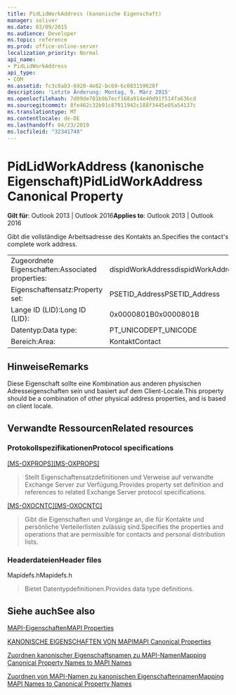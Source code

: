 ```yaml
---
title: PidLidWorkAddress (kanonische Eigenschaft)
manager: soliver
ms.date: 03/09/2015
ms.audience: Developer
ms.topic: reference
ms.prod: office-online-server
localization_priority: Normal
api_name:
- PidLidWorkAddress
api_type:
- COM
ms.assetid: fc3c0ab3-6920-4e82-bc69-6c083159628f
description: 'Letzte Änderung: Montag, 9. März 2015'
ms.openlocfilehash: 7d09de701b9b7ecf168a914e40d91f514fa636cd
ms.sourcegitcommit: 8fe462c32b91c87911942c188f3445e85a54137c
ms.translationtype: MT
ms.contentlocale: de-DE
ms.lasthandoff: 04/23/2019
ms.locfileid: "32341748"
---
```

# <a name="pidlidworkaddress-canonical-property"></a><span data-ttu-id="13eb6-103">PidLidWorkAddress (kanonische Eigenschaft)</span><span class="sxs-lookup"><span data-stu-id="13eb6-103">PidLidWorkAddress Canonical Property</span></span>

  
  
<span data-ttu-id="13eb6-104">**Gilt für**: Outlook 2013 | Outlook 2016</span><span class="sxs-lookup"><span data-stu-id="13eb6-104">**Applies to**: Outlook 2013 | Outlook 2016</span></span> 
  
<span data-ttu-id="13eb6-105">Gibt die vollständige Arbeitsadresse des Kontakts an.</span><span class="sxs-lookup"><span data-stu-id="13eb6-105">Specifies the contact's complete work address.</span></span>
  
|||
|:-----|:-----|
|<span data-ttu-id="13eb6-106">Zugeordnete Eigenschaften:</span><span class="sxs-lookup"><span data-stu-id="13eb6-106">Associated properties:</span></span>  <br/> |<span data-ttu-id="13eb6-107">dispidWorkAddress</span><span class="sxs-lookup"><span data-stu-id="13eb6-107">dispidWorkAddress</span></span>  <br/> |
|<span data-ttu-id="13eb6-108">Eigenschaftensatz:</span><span class="sxs-lookup"><span data-stu-id="13eb6-108">Property set:</span></span>  <br/> |<span data-ttu-id="13eb6-109">PSETID_Address</span><span class="sxs-lookup"><span data-stu-id="13eb6-109">PSETID_Address</span></span>  <br/> |
|<span data-ttu-id="13eb6-110">Lange ID (LID):</span><span class="sxs-lookup"><span data-stu-id="13eb6-110">Long ID (LID):</span></span>  <br/> |<span data-ttu-id="13eb6-111">0x0000801B</span><span class="sxs-lookup"><span data-stu-id="13eb6-111">0x0000801B</span></span>  <br/> |
|<span data-ttu-id="13eb6-112">Datentyp:</span><span class="sxs-lookup"><span data-stu-id="13eb6-112">Data type:</span></span>  <br/> |<span data-ttu-id="13eb6-113">PT_UNICODE</span><span class="sxs-lookup"><span data-stu-id="13eb6-113">PT_UNICODE</span></span>  <br/> |
|<span data-ttu-id="13eb6-114">Bereich:</span><span class="sxs-lookup"><span data-stu-id="13eb6-114">Area:</span></span>  <br/> |<span data-ttu-id="13eb6-115">Kontakt</span><span class="sxs-lookup"><span data-stu-id="13eb6-115">Contact</span></span>  <br/> |
   
## <a name="remarks"></a><span data-ttu-id="13eb6-116">Hinweise</span><span class="sxs-lookup"><span data-stu-id="13eb6-116">Remarks</span></span>

<span data-ttu-id="13eb6-117">Diese Eigenschaft sollte eine Kombination aus anderen physischen Adresseigenschaften sein und basiert auf dem Client-Locale.</span><span class="sxs-lookup"><span data-stu-id="13eb6-117">This property should be a combination of other physical address properties, and is based on client locale.</span></span>
  
## <a name="related-resources"></a><span data-ttu-id="13eb6-118">Verwandte Ressourcen</span><span class="sxs-lookup"><span data-stu-id="13eb6-118">Related resources</span></span>

### <a name="protocol-specifications"></a><span data-ttu-id="13eb6-119">Protokollspezifikationen</span><span class="sxs-lookup"><span data-stu-id="13eb6-119">Protocol specifications</span></span>

<span data-ttu-id="13eb6-120">[[MS-OXPROPS]](https://msdn.microsoft.com/library/f6ab1613-aefe-447d-a49c-18217230b148%28Office.15%29.aspx)</span><span class="sxs-lookup"><span data-stu-id="13eb6-120">[[MS-OXPROPS]](https://msdn.microsoft.com/library/f6ab1613-aefe-447d-a49c-18217230b148%28Office.15%29.aspx)</span></span>
  
> <span data-ttu-id="13eb6-121">Stellt Eigenschaftensatzdefinitionen und Verweise auf verwandte Exchange Server zur Verfügung.</span><span class="sxs-lookup"><span data-stu-id="13eb6-121">Provides property set definition and references to related Exchange Server protocol specifications.</span></span>
    
<span data-ttu-id="13eb6-122">[[MS-OXOCNTC]](https://msdn.microsoft.com/library/9b636532-9150-4836-9635-9c9b756c9ccf%28Office.15%29.aspx)</span><span class="sxs-lookup"><span data-stu-id="13eb6-122">[[MS-OXOCNTC]](https://msdn.microsoft.com/library/9b636532-9150-4836-9635-9c9b756c9ccf%28Office.15%29.aspx)</span></span>
  
> <span data-ttu-id="13eb6-123">Gibt die Eigenschaften und Vorgänge an, die für Kontakte und persönliche Verteilerlisten zulässig sind.</span><span class="sxs-lookup"><span data-stu-id="13eb6-123">Specifies the properties and operations that are permissible for contacts and personal distribution lists.</span></span>
    
### <a name="header-files"></a><span data-ttu-id="13eb6-124">Headerdateien</span><span class="sxs-lookup"><span data-stu-id="13eb6-124">Header files</span></span>

<span data-ttu-id="13eb6-125">Mapidefs.h</span><span class="sxs-lookup"><span data-stu-id="13eb6-125">Mapidefs.h</span></span>
  
> <span data-ttu-id="13eb6-126">Bietet Datentypdefinitionen.</span><span class="sxs-lookup"><span data-stu-id="13eb6-126">Provides data type definitions.</span></span>
    
## <a name="see-also"></a><span data-ttu-id="13eb6-127">Siehe auch</span><span class="sxs-lookup"><span data-stu-id="13eb6-127">See also</span></span>



[<span data-ttu-id="13eb6-128">MAPI-Eigenschaften</span><span class="sxs-lookup"><span data-stu-id="13eb6-128">MAPI Properties</span></span>](mapi-properties.md)
  
[<span data-ttu-id="13eb6-129">KANONISCHE EIGENSCHAFTEN VON MAPI</span><span class="sxs-lookup"><span data-stu-id="13eb6-129">MAPI Canonical Properties</span></span>](mapi-canonical-properties.md)
  
[<span data-ttu-id="13eb6-130">Zuordnen kanonischer Eigenschaftsnamen zu MAPI-Namen</span><span class="sxs-lookup"><span data-stu-id="13eb6-130">Mapping Canonical Property Names to MAPI Names</span></span>](mapping-canonical-property-names-to-mapi-names.md)
  
[<span data-ttu-id="13eb6-131">Zuordnen von MAPI-Namen zu kanonischen Eigenschaftennamen</span><span class="sxs-lookup"><span data-stu-id="13eb6-131">Mapping MAPI Names to Canonical Property Names</span></span>](mapping-mapi-names-to-canonical-property-names.md)

